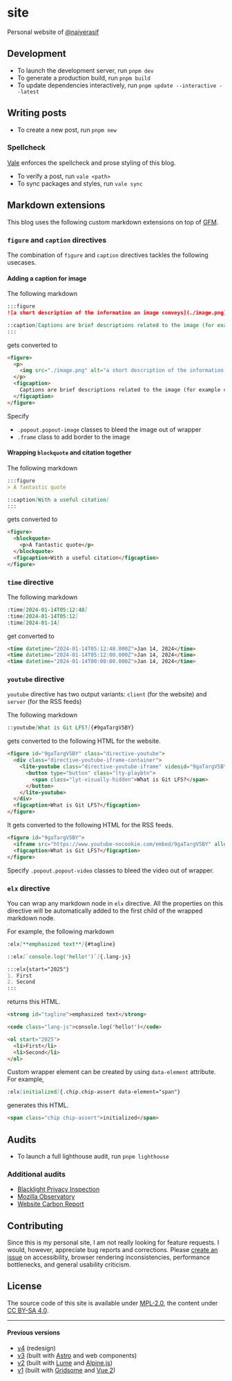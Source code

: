 # site

Personal website of [@naiyerasif](https://github.com/naiyerasif)

## Development

- To launch the development server, run `pnpm dev`
- To generate a production build, run `pnpm build`
- To update dependencies interactively, run `pnpm update --interactive --latest`

## Writing posts

- To create a new post, run `pnpm new`

### Spellcheck

[Vale](https://vale.sh) enforces the spellcheck and prose styling of this blog.

- To verify a post, run `vale <path>`
- To sync packages and styles, run `vale sync`

## Markdown extensions

This blog uses the following custom markdown extensions on top of [GFM](https://github.github.com/gfm/).

### `figure` and `caption` directives

The combination of `figure` and `caption` directives tackles the following usecases.

#### Adding a caption for image

The following markdown

```md
:::figure
![a short description of the information an image conveys](./image.png)

::caption[Captions are brief descriptions related to the image (for example commentary, attributions or quotations).]
:::
```

gets converted to

```html
<figure>
  <p>
    <img src="./image.png" alt="a short description of the information an image conveys">
  </p>
  <figcaption>
    Captions are brief descriptions related to the image (for example commentary, attributions or quotations).
  </figcaption>
</figure>
```

Specify
- `.popout.popout-image` classes to bleed the image out of wrapper
- `.frame` class to add border to the image

#### Wrapping `blockquote` and citation together

The following markdown

```md
:::figure
> A fantastic quote

::caption[With a useful citation]
:::
```

gets converted to

```html
<figure>
  <blockquote>
    <p>A fantastic quote</p>
  </blockquote>
  <figcaption>With a useful citation</figcaption>
</figure>
```

### `time` directive

The following markdown

```md
:time[2024-01-14T05:12:48]
:time[2024-01-14T05:12]
:time[2024-01-14]
```

get converted to

```html
<time datetime="2024-01-14T05:12:48.000Z">Jan 14, 2024</time>
<time datetime="2024-01-14T05:12:00.000Z">Jan 14, 2024</time>
<time datetime="2024-01-14T00:00:00.000Z">Jan 14, 2024</time>
```

### `youtube` directive

`youtube` directive has two output variants: `client` (for the website) and `server` (for the RSS feeds)

The following markdown

```md
::youtube[What is Git LFS?]{#9gaTargV5BY}
```

gets converted to the following HTML for the website.

```html
<figure id="9gaTargV5BY" class="directive-youtube">
  <div class="directive-youtube-iframe-container">
    <lite-youtube class="directive-youtube-iframe" videoid="9gaTargV5BY" playlabel="What is Git LFS?" style="background-image: url(&quot;https://i.ytimg.com/vi/9gaTargV5BY/hqdefault.jpg&quot;);">
      <button type="button" class="lty-playbtn">
        <span class="lyt-visually-hidden">What is Git LFS?</span>
      </button>
    </lite-youtube>
  </div>
  <figcaption>What is Git LFS?</figcaption>
</figure>
```

It gets converted to the following HTML for the RSS feeds.

```html
<figure id="9gaTargV5BY">
  <iframe src="https://www.youtube-nocookie.com/embed/9gaTargV5BY" allow="join-ad-interest-group &#x27;none&#x27;; run-ad-auction &#x27;none&#x27;; encrypted-media; picture-in-picture; fullscreen" loading="lazy" title="What is Git LFS?"></iframe>
  <figcaption>What is Git LFS?</figcaption>
</figure>
```

Specify `.popout.popout-video` classes to bleed the video out of wrapper.

### `elx` directive

You can wrap any markdown node in `elx` directive. All the properties on this directive will be automatically added to the first child of the wrapped markdown node.

For example, the following markdown

```md
:elx[**emphasized text**]{#tagline}

::elx[`console.log('hello!')`]{.lang-js}

:::elx{start="2025"}
1. First
2. Second
:::
```

returns this HTML.

```html
<strong id="tagline">emphasized text</strong>

<code class="lang-js">console.log('hello!')</code>

<ol start="2025">
  <li>First</li>
  <li>Second</li>
</ol>
```

Custom wrapper element can be created by using `data-element` attribute. For example,

```md
:elx[initialized]{.chip.chip-assert data-element="span"}
```

generates this HTML.

```html
<span class="chip chip-assert">initialized</span>
```

## Audits

- To launch a full lighthouse audit, run `pnpm lighthouse`

### Additional audits

- [Blacklight Privacy Inspection](https://themarkup.org/blacklight?url=naiyer.dev)
- [Mozilla Observatory](https://observatory.mozilla.org/analyze/naiyer.dev)
- [Website Carbon Report](https://www.websitecarbon.com/website/naiyer-dev/)

## Contributing

Since this is my personal site, I am not really looking for feature requests. I would, however, appreciate bug reports and corrections. Please [create an issue](https://github.com/naiyerasif/site/issues/new) on accessibility, browser rendering inconsistencies, performance bottlenecks, and general usability criticism.

## License

The source code of this site is available under [MPL-2.0](./LICENSE.md), the content under [CC BY-SA 4.0](https://creativecommons.org/licenses/by-sa/4.0/).

---

#### Previous versions

- [v4](https://github.com/naiyerasif/site/tree/v4) (redesign)
- [v3](https://github.com/naiyerasif/site/tree/v3) (built with [Astro](https://github.com/withastro/astro) and web components)
- [v2](https://github.com/naiyerasif/site/tree/v2) (built with [Lume](https://github.com/lumeland/lume) and [Alpine.js](https://github.com/alpinejs/alpine))
- [v1](https://github.com/naiyerasif/site/tree/v1) (built with [Gridsome](https://github.com/gridsome/gridsome) and [Vue 2](https://github.com/vuejs/vue))
